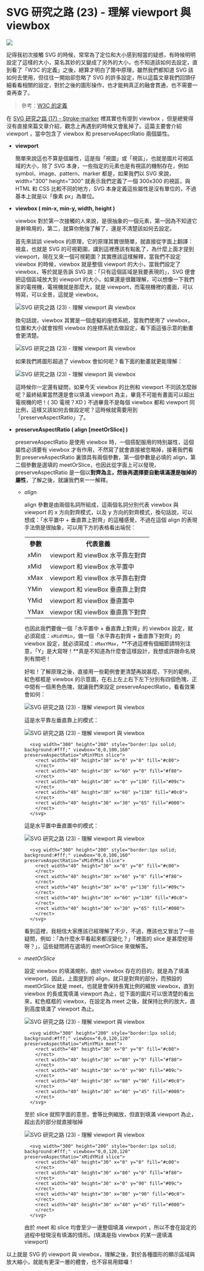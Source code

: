 # SVG 研究之路 (23) - 理解 viewport 與 viewbox  

![](/img/articles/201409/svg-23-viewpoint-viewBox.jpg#preview-img) 

記得我初次接觸 SVG 的時候，常常為了定位和大小感到相當的疑惑，有時候明明設定了這樣的大小，莫名其妙的又變成了另外的大小，也不知道該如何去設定，直到看了「W3C 的定義」之後，總算才明白了箇中原理，雖然我們都知道 SVG 該如何去使用，但往往一開始卻忽略了 SVG 的許多設定，所以這篇文章我們回頭仔細看看相關的設定，對於之後的圖形操作，也才能夠真正的融會貫通，也不需要一查再查了。

> 參考：[W3C 的定義](http://www.w3.org/TR/SVG/coords.html#ViewBoxAttribute)

在 [SVG 研究之路 (17) - Stroke-marker](http://www.oxxostudio.tw/articles/201409/svg-17-storke-marker.html) 裡其實也有提到 viewbox ，但是總覺得沒有直接來篇文章介紹，觀念上再遇到的時候又會亂掉了。這篇主要會介紹 viewport ，當中包含了 viewbox 和 preserveAspectRatio 兩個屬性。

- **viewport**

	簡單來說這也不算是個屬性，這是指「視圖」或「視區」，也就是圖片可視區域的大小，除了 SVG 本身，一些指定的元素也是有視區的機制存在，例如 symbol、image、pattern、marker 都是，如果我們以 SVG 來說，width="300" height="300" 就表示我們定義了一個 300x300 的視區，與 HTML 和 CSS 比較不同的地方，SVG 本身定義這些屬性是沒有單位的，不過基本上就是以「像素 px」為單位。

- **viewbox ( min-x, min-y, width, height )**

	viewbox 對於第一次接觸的人來說，是很抽象的一個元素，第一因為不知道它是幹嘛用的，第二，就算你勉強了解了，還是不清楚該如何去設定。
	
	首先來談談 viewbox 的原理，它的原理其實很簡單，就直接從字面上翻譯：視盒，也就是 SVG 的可視範圍，講到這裡應該有點亂了，為什麼上面才提到 viewport，現在又來一個可視範圍？其實應該這樣解釋，當我們不設定 viewbox 的時候，viewbox 就是整個 viewport 的大小，當我們設定了 viewbox，等於就是告訴 SVG 說：「只有這個區域是我要表現的」，SVG 便會把這個區域放大到 viewport 的大小，如果還是很難理解，可以想像一下我們家的電視機，電視機就是那麼大，就是 viewport，而電視機裡的畫面，可以特寫，可以全景，這就是 viewbox。

	![SVG 研究之路 (23) - 理解 viewport 與 viewbox](/img/articles/201409/20140925_1_02.jpg)

	換句話說，viewbox 其實是一個虛擬的座標系統，當我們使用了 viewbox，位置和大小就會按照 viewbox 的座標系統去做設定，看下面這張示意的動畫會更清楚。

	![SVG 研究之路 (23) - 理解 viewport 與 viewbox](/img/articles/201409/20140925_1_03.gif)

	如果我們將圖形超過了 viewbox 會如何呢？看下面的動畫就更能理解：

	![SVG 研究之路 (23) - 理解 viewport 與 viewbox](/img/articles/201409/20140925_1_04.gif)

	這時候你一定還有疑問，如果今天 viewbox 的比例和 viewport 不同該怎麼辦呢？最終結果當然還是會以填滿 viewport 為主，畢竟不可能有畫面可以超出電視機的吧！( 3D 電視？XD ) 不過畢竟不是每個 viewbox 都和 viewport 同比例，這樣又該如何去做設定呢？這時候就需要用到「preserveAspectRatio」了。
		
- **preserveAspectRatio ( align [meetOrSlice] )**

	preserveAspectRatio 是使用 viewbox 時，一個搭配服用的特別屬性，這個屬性必須要有 viewbox 才有作用，不然寫了就會直接被忽略掉，接著我們看到 preserveAspectRatio 裏頭具有兩個參數，第一個參數是必填的 align，第二個參數是選填的 meetOrSlice，也因此從字面上可以發現，preserveAspectRatio 是一個以**對齊為主，然後再選擇要自動填滿還是咖掉的屬性**，了解之後，就讓我們來一一解釋。

	- *align*

		align 參數是由兩個名詞所組成，這兩個名詞分別代表 viewbox 與 viewport 的 x 方向對齊模式，以及 y 方向的對齊模式，換句話說，可以想成：「水平置中 + 垂直靠上對齊」的這種感覺，不過在這個 align 的表現手法倒是很抽象，可以用下方的表格看出端倪：

		<table width="500">
		<tbody><tr>
		<th>參數</th>
		<th>代表意義</th>
		</tr>
		<tr>
		<td>xMin</td>
		<td>viewport 和 viewBox 水平靠左對齊</td>
		</tr>
		<tr>
		<td>xMid</td>
		<td>viewport 和 viewBox 水平置中</td>
		</tr>
		<tr>
		<td>xMax</td>
		<td>viewport 和 viewBox 水平靠右對齊</td>
		</tr>
		<tr>
		<td>YMin</td>
		<td>viewport 和 viewBox 垂直靠上對齊</td>
		</tr>
		<tr>
		<td>YMid</td>
		<td>viewport 和 viewBox 垂直置中</td>
		</tr>
		<tr>
		<td>YMax</td>
		<td>viewpor t和 viewBox 垂直靠下對齊</td>
		</tr>
		</tbody></table>

		也因此我們要做一個「水平置中 + 垂直靠上對齊」的 viewbox 設定，就必須寫成：`xMidYMin`，做一個「水平靠右對齊 + 垂直靠下對齊」的 viewbox 設定，就必須寫成：`xMaxYMax`，**不過這裡有個細節請特別注意，「Y」是大寫呀！**真是不知道為什麼會這樣設計，我想或許跟命名規則有關吧！

		好啦！了解原理之後，直接用一些範例會更清楚再說甚麼，下列的範例，紅色框框是 viewbox 的示意圖，在右上左上右下左下分別有四個色塊，正中間有一個黑色色塊，就讓我們來設定 preserveAspectRatio，看看效果會如何：

		![SVG 研究之路 (23) - 理解 viewport 與 viewbox](/img/articles/201409/20140925_1_05.png)

		這是水平靠左垂直靠上的模式：

		![SVG 研究之路 (23) - 理解 viewport 與 viewbox](/img/articles/201409/20140925_1_06.png)

			<svg width="300" height="200" style="border:1px solid; background:#fff;" viewbox="0,0,100,160" preserveAspectRatio="xMinYMin slice">
			  <rect width="40" height="30" x="0" y="0" fill="#c00">  
			  </rect> 
			  <rect width="40" height="30" x="60" y="0" fill="#f80">  
			  </rect> 
			  <rect width="40" height="30" x="0" y="130" fill="#09c">  
			  </rect> 
			  <rect width="40" height="30" x="60" y="130" fill="#0c0">  
			  </rect> 
			  <rect width="40" height="30" x="30" y="65" fill="#000">  
			  </rect> 
			</svg>

		這是水平置中垂直置中的模式：

		![SVG 研究之路 (23) - 理解 viewport 與 viewbox](/img/articles/201409/20140925_1_07.png)

			<svg width="300" height="200" style="border:1px solid; background:#fff;" viewbox="0,0,100,160" preserveAspectRatio="xMidYMid slice">
			  <rect width="40" height="30" x="0" y="0" fill="#c00">  
			  </rect> 
			  <rect width="40" height="30" x="60" y="0" fill="#f80">  
			  </rect> 
			  <rect width="40" height="30" x="0" y="130" fill="#09c">  
			  </rect> 
			  <rect width="40" height="30" x="60" y="130" fill="#0c0">  
			  </rect> 
			  <rect width="40" height="30" x="30" y="65" fill="#000">  
			  </rect> 
			</svg>

		看到這裡，我相信大家應該已經理解了不少，不過，應該也又冒出了一些疑問，例如：「為什麼水平看起來都沒變化？」「裡面的 slice 是甚麼挖哥呀？」，這些疑問將在選填的 meetOrSlice 來做解答。

	- *meetOrSlice*

		設定 viewbox 的填滿規則，由於 viewbox 存在的目的，就是為了填滿 viewport，因此，上面提到的 align，就只是對齊的部分，而預設的 meetOrSlice 就是 meet，也就是會保持長寬比例的縮放 viewbox，直到 viewbox 的長或寬填滿 viewport 為止，從下面的圖片可以很清楚的看出來，紅色框框的 viewbox，在設定為 meet 之後，就保持比例的放大，直到高度填滿了 viewport 為止。

		![SVG 研究之路 (23) - 理解 viewport 與 viewbox](/img/articles/201409/20140925_1_08.gif)

			<svg width="300" height="200" style="border:1px solid; background:#fff;" viewbox="0,0,120,120" preserveAspectRatio="xMinYMin meet">
			  <rect width="40" height="30" x="0" y="0" fill="#c00">  
			  </rect> 
			  <rect width="40" height="30" x="80" y="0" fill="#f80">  
			  </rect> 
			  <rect width="40" height="30" x="0" y="90" fill="#09c">  
			  </rect> 
			  <rect width="40" height="30" x="80" y="90" fill="#0c0">  
			  </rect> 
			  <rect width="40" height="30" x="40" y="45" fill="#000">  
			  </rect> 
			</svg>

		至於 slice 就照字面的意思，會等比例縮放，但直到填滿 viewport 為止，超出去的部分就直接咖掉

		![SVG 研究之路 (23) - 理解 viewport 與 viewbox](/img/articles/201409/20140925_1_09.gif)

			<svg width="300" height="200" style="border:1px solid; background:#fff;" viewbox="0,0,120,120" preserveAspectRatio="xMidYMid slice">
			  <rect width="40" height="30" x="0" y="0" fill="#c00">  
			  </rect> 
			  <rect width="40" height="30" x="80" y="0" fill="#f80">  
			  </rect> 
			  <rect width="40" height="30" x="0" y="90" fill="#09c">  
			  </rect> 
			  <rect width="40" height="30" x="80" y="90" fill="#0c0">  
			  </rect> 
			  <rect width="40" height="30" x="40" y="45" fill="#000">  
			  </rect> 
			</svg>

		由於 meet 和 slice 均會至少一邊整個填滿 viewport ，所以不會在設定的過程中發現沒有填滿的情形。(填滿是指 viewbox 的某一邊填滿 viewport)

以上就是 SVG 的 viewport 與 viewbox，理解之後，對於各種圖形的顯示區域與放大縮小，就能有更深一層的體會，也不容易用錯囉！


